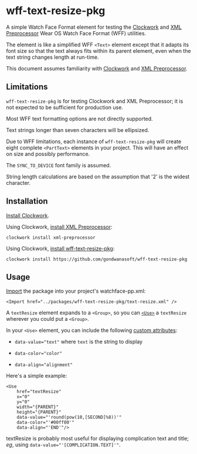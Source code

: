 # wff-text-resize-pkg

A simple Watch Face Format element for testing the [Clockwork](https://clockwork-pkg.pages.dev/) and [XML Preprocessor](https://github.com/gondwanasoft/xml-preprocessor) Wear OS Watch Face Format (WFF)  utilities.

The element is like a simplified WFF `<Text>` element except that it adapts its font size so that the text always fits within its parent element, even when the text string changes length at run-time.

This document assumes familiarity with [Clockwork](https://clockwork-pkg.pages.dev/) and [XML Preprocessor](https://github.com/gondwanasoft/xml-preprocessor).

## Limitations

`wff-text-resize-pkg` is for testing Clockwork and XML Preprocessor; it is not expected to be sufficient for production use.

Most WFF text formatting options are not directly supported.

Text strings longer than seven characters will be ellipsized.

Due to WFF limitations, each instance of `wff-text-resize-pkg` will create eight complete `<PartText>` elements in your project. This will have an effect on size and possibly performance.

The `SYNC_TO_DEVICE` font family is assumed.

String length calculations are based on the assumption that '2' is the widest character.

## Installation

[Install Clockwork](https://clockwork-pkg.pages.dev/install).

Using Clockwork, [install XML Preprocessor](https://clockwork-pkg.pages.dev/guides/packages):

    clockwork install xml-preprocessor

Using Clockwork, [install wff-text-resize-pkg](https://clockwork-pkg.pages.dev/guides/packages):

    clockwork install https://github.com/gondwanasoft/wff-text-resize-pkg

## Usage

[Import](https://github.com/gondwanasoft/xml-preprocessor?tab=readme-ov-file#import) the package into your project's watchface-pp.xml:

    <Import href="../packages/wff-text-resize-pkg/text-resize.xml" />

A `textResize` element expands to a `<Group>`, so you can [`<Use>`](https://github.com/gondwanasoft/xml-preprocessor?tab=readme-ov-file#symbol-and-use-elements) a `textResize` wherever you could put a `<Group>`.

In your `<Use>` element, you can include the following [custom attributes](https://github.com/gondwanasoft/xml-preprocessor?tab=readme-ov-file#customising-use-instances-with-top-level-attributes):

* `data-value="text"` where `text` is the string to display

* `data-color="color"`

* `data-align="alignment"`

Here's a simple example:

    <Use
        href="textResize"
        x="0"
        y="0"
        width="{PARENT}"
        height="{PARENT}"
        data-value="'round(pow(10,[SECOND]%8))'"
        data-color="'#00ff00'"
        data-align="'END'"/>

textResize is probably most useful for displaying complication text and title; _eg_, using `data-value="'[COMPLICATION.TEXT]'"`.